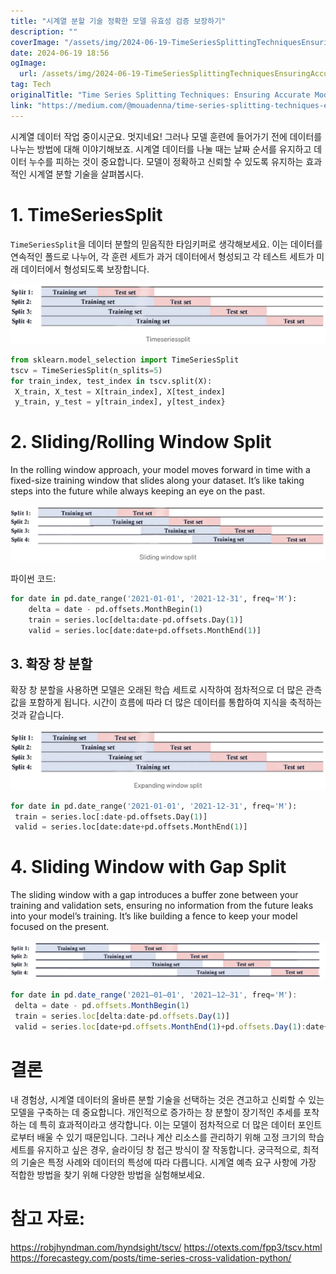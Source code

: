 ```yaml
---
title: "시계열 분할 기술 정확한 모델 유효성 검증 보장하기"
description: ""
coverImage: "/assets/img/2024-06-19-TimeSeriesSplittingTechniquesEnsuringAccurateModelValidation_0.png"
date: 2024-06-19 18:56
ogImage: 
  url: /assets/img/2024-06-19-TimeSeriesSplittingTechniquesEnsuringAccurateModelValidation_0.png
tag: Tech
originalTitle: "Time Series Splitting Techniques: Ensuring Accurate Model Validation"
link: "https://medium.com/@mouadenna/time-series-splitting-techniques-ensuring-accurate-model-validation-5a3146db3088"
---
```



시계열 데이터 작업 중이시군요. 멋지네요! 그러나 모델 훈련에 들어가기 전에 데이터를 나누는 방법에 대해 이야기해보죠. 시계열 데이터를 나눌 때는 날짜 순서를 유지하고 데이터 누수를 피하는 것이 중요합니다. 모델이 정확하고 신뢰할 수 있도록 유지하는 효과적인 시계열 분할 기술을 살펴봅시다.

# 1. TimeSeriesSplit

`TimeSeriesSplit`을 데이터 분할의 믿음직한 타임키퍼로 생각해보세요. 이는 데이터를 연속적인 폴드로 나누어, 각 훈련 세트가 과거 데이터에서 형성되고 각 테스트 세트가 미래 데이터에서 형성되도록 보장합니다.

![Time Series Splitting Techniques Ensuring Accurate Model Validation](/assets/img/2024-06-19-TimeSeriesSplittingTechniquesEnsuringAccurateModelValidation_0.png)

<div class="content-ad"></div>

```python
from sklearn.model_selection import TimeSeriesSplit
tscv = TimeSeriesSplit(n_splits=5)
for train_index, test_index in tscv.split(X):
 X_train, X_test = X[train_index], X[test_index]
 y_train, y_test = y[train_index], y[test_index}
```

# 2. Sliding/Rolling Window Split

In the rolling window approach, your model moves forward in time with a fixed-size training window that slides along your dataset. It’s like taking steps into the future while always keeping an eye on the past.

![TimeSeriesSplittingTechniques](/assets/img/2024-06-19-TimeSeriesSplittingTechniquesEnsuringAccurateModelValidation_1.png)


<div class="content-ad"></div>


파이썬 코드:

```python
for date in pd.date_range('2021-01-01', '2021-12-31', freq='M'):
    delta = date - pd.offsets.MonthBegin(1)
    train = series.loc[delta:date-pd.offsets.Day(1)]
    valid = series.loc[date:date+pd.offsets.MonthEnd(1)]
```

## 3. 확장 창 분할

확장 창 분할을 사용하면 모델은 오래된 학습 세트로 시작하여 점차적으로 더 많은 관측 값을 포함하게 됩니다. 시간이 흐름에 따라 더 많은 데이터를 통합하여 지식을 축적하는 것과 같습니다.


![시각](/assets/img/2024-06-19-TimeSeriesSplittingTechniquesEnsuringAccurateModelValidation_2.png)


<div class="content-ad"></div>

```python
for date in pd.date_range('2021-01-01', '2021-12-31', freq='M'):
 train = series.loc[:date-pd.offsets.Day(1)]
 valid = series.loc[date:date+pd.offsets.MonthEnd(1)]
```

# 4. Sliding Window with Gap Split

The sliding window with a gap introduces a buffer zone between your training and validation sets, ensuring no information from the future leaks into your model’s training. It’s like building a fence to keep your model focused on the present.

![TimeSeriesSplittingTechniquesEnsuringAccurateModelValidation](/assets/img/2024-06-19-TimeSeriesSplittingTechniquesEnsuringAccurateModelValidation_3.png)

<div class="content-ad"></div>

```js
for date in pd.date_range('2021–01–01', '2021–12–31', freq='M'):
 delta = date - pd.offsets.MonthBegin(1)
 train = series.loc[delta:date-pd.offsets.Day(1)]
 valid = series.loc[date+pd.offsets.MonthEnd(1)+pd.offsets.Day(1):date+pd.offsets.MonthEnd(2)]
```

# 결론

내 경험상, 시계열 데이터의 올바른 분할 기술을 선택하는 것은 견고하고 신뢰할 수 있는 모델을 구축하는 데 중요합니다. 개인적으로 증가하는 창 분할이 장기적인 추세를 포착하는 데 특히 효과적이라고 생각합니다. 이는 모델이 점차적으로 더 많은 데이터 포인트로부터 배울 수 있기 때문입니다. 그러나 계산 리소스를 관리하기 위해 고정 크기의 학습 세트를 유지하고 싶은 경우, 슬라이딩 창 접근 방식이 잘 작동합니다. 궁극적으로, 최적의 기술은 특정 사례와 데이터의 특성에 따라 다릅니다. 시계열 예측 요구 사항에 가장 적합한 방법을 찾기 위해 다양한 방법을 실험해보세요.

# 참고 자료:

<div class="content-ad"></div>

https://robjhyndman.com/hyndsight/tscv/
https://otexts.com/fpp3/tscv.html
https://forecastegy.com/posts/time-series-cross-validation-python/